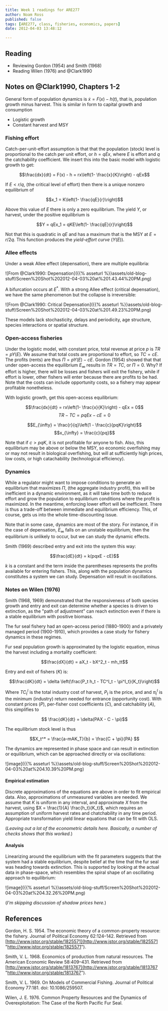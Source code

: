 ```yaml
---
title: Week 1 readings for ARE277
author: Noam Ross
published: false
tags: [ARE277, class, fisheries, economics, papers]
date: 2012-04-03 13:48:12

---
```



Reading
-------

-   Reviewing Gordon (1954) and Smith (1968)
-   Reading Wilen (1976) and @Clark1990

Notes on @Clark1990, Chapters 1-2
---------------------------------

General form of population dynamics is $\dot{x} = F(x) - h(t)$, that is,
population growth minus harvest. This is similar in form to capital
growth and consumption

-   Logistic growth
-   Constant harvest and MSY

### Fishing effort

Catch-per-unit-effort assumption is that that the population (stock)
level is proportional to the catch per unit effort, or $h = qEx$, where
$E$ is effort and $q$ the catchability coefficient. We insert this into
the basic model with logistic growth to get:

$$\frac{dx}{dt} = F(x) - h = rx\left(1- \frac{x}{K}\right) - qEx$$

If $E < r/q$, (the critical level of effort) then there is a unique
nonzero equilibrium of

$$x_1 = K\left(1- \frac{qE}{r}\right)$$

Above this value of $E$ there is only a zero equilibrium. The yield $Y$,
or harvest, under the positive equilibrium is

$$Y = qEx_1 = qKE\left(1- \frac{qE}{r}\right)$$

Not that this is quadratic in $qE$ and has a maximum that is the MSY at
$E = r/2q$. This function produces the *yield-effort curve* ($Y(E)$).

### Allee effects

Under a weak Allee effect (depensation), there are multiple equilibria:

![From @Clark1990:
Depensation]({{% asseturl %}}assets/old-blog-stuff/Screen%20Shot%202012-04-03%20at%201.43.44%20PM.png)

A bifurcation occurs at $E^*$. With a strong Allee effect (critical
depensation), we have the same phenomenon but the collapse is
irreversible:

![From @Clark1990: Critical
Depensation]({{% asseturl %}}assets/old-blog-stuff/Screen%20Shot%202012-04-03%20at%201.49.23%20PM.png)

These models lack stochasticity, delays and periodicity, age structure,
species interactions or spatial structure.

### Open-access fisheries

Under the logistic model, with constant price, total revenue at price
$p$ is $TR = pY(E)$. We assume that total costs are proportional to
effort, so $TC = cE$. The profits (rents) are thus $\Pi = pY(E) - cE$.
Gordon (1954) showed that that under open-access the equilibrium
$E_{\infty}$ results in $TR=TC$, or $\Pi=0$. Why? If effort is higher,
there will be losses and fishers will exit the fishery, while if effort
is lower, other fishers will enter because there are profits to be had.
Note that the costs can include opportunity costs, so a fishery may
appear profitable nonetheless.

With logistic growth, get this open-access equilibrium:

$$\frac{dx}{dt} = rx\left(1- \frac{x}{K}\right) - qEx = 0$$
$$ TR-TC = pqEx - cE = 0$$

$$E_{\infty} = \frac{r}{q}\left(1 - \frac{c}{pqK}\right)$$
$$x_{\infty} = \frac{c}{pq}$$

Note that if $c > pqK$, it is not profitable for anyone to fish. Also,
this equilibrium may be above or below the MSY, so economic overfishing
may or may not result in biological overfishing, but will at
sufficiently high prices, low costs, or high catachability
(technological efficiency).

### Dynamics

While a regulator might want to impose conditions to generate an
equilibrium that maximizes $\Pi$, (the aggregate industry profit), this
will be inefficient in a dynamic environment, as it will take time both
to reduce effort and grow the population to equilibrium conditions where
the profit is maximized. In the meantime, enforcing lower effort will be
inefficient. There is thus a trade-off between immediate and equilibrium
efficiency. This, of course, gets us into the whole time-discounting
issue.

Note that in some case, dynamics are most of the story. For instance, if
in the case of depensation, $E_{\infty}$ falls on an unstable
equilibrium, then the equilibrium is unlikely to occur, but we can study
the dynamic effects.

Smith (1969) described entry and exit into the system this way:

$$\frac{dE}{dt} = k(pqxE - cE)$$

$k$ is a constant and the term inside the parentheses represents the
profits available for entering fishers. This, along with the population
dynamics constitutes a system we can study. Depensation will result in
oscillations.

### Notes on Wilen (1976)

Smith (1968, 1969) demonstrated that the responsiveness of both species
growth and entry and exit can determine whether a species is driven to
extinction, as the "path of adjustment" can reach extinction even if
there is a stable equilibrium with positive biomass.

The fur seal fishery had an open-access period (1880-1900) and a
privately managed period (1900-1910), which provides a case study for
fishery dynamics in these regimes.

Fur seal population growth is approximated by the logistic equation,
minus the harvest including a mortality coefficient:

$$\frac{dX}{dt} = aX_t - bX^2_t - mh_tt$$

Entry and exit of fishers ($K$) is:

$$\frac{dK}{dt} = \delta \left(\frac{P_t h_t - TC^I_t - \pi^I_t}{K_t}\right)$$

Where $TC^I_t$ is the total industry cost of harvest, $P_t$ is the
price, and and $\pi^I_t$ is the minimum (industry) return needed for
entrance (opportunity cost). With constant prices ($P$), per-fisher cost
coefficients ($C$), and catchability ($A$), this simplifies to

$$ \frac{dK}{dt} = \delta(PAX - C - \pi)$$

The equilibrium stock level is thus

$$X_t^* = \frac{a-mAK_T}{b} = \frac{C + \pi}{PA} $$

The dynamics are represented in phase space and can result in extinction
or equilibrium, which can be approached directly or via oscillations:

![image]({{% asseturl %}}assets/old-blog-stuff/Screen%20Shot%202012-04-03%20at%204.10.39%20PM.png)

#### Empirical estimation

Discrete approximations of the equations are above in order to fit
empirical data. Also, approximations of unmeasured variables are needed.
We assume that $K$ is uniform in any interval, and approximate $X$ from
the harvest, using $X = \frac{1}{A} \frac{h_t}{K_t}$, which requires an
assumption of uniform harvest rates and chatchability in any time
period. Appropriate transformation yield linear equations that can be
fit with OLS.

(*Leaving out a lot of the econometric details here. Basically, a number
of checks shows that this worked.*)

#### Analysis

Linearizing around the equilibrium with the fit parameters suggests that
the system had a stable equilibrium, despite belief at the time that the
fur seal was heading towards extinction. This is supported by looking at
the actual data in phase-space, which resembles the spiral shape of an
oscillating approach to equilibrium:

![image]({{% asseturl %}}assets/old-blog-stuff/Screen%20Shot%202012-04-03%20at%204.32.26%20PM.png)

(*I'm skipping discussion of shadow prices here.*)

References
----------

Gordon, H. S. 1954. The economic theory of a common-property resource:
the fishery. Journal of Political Economy 62:124–142. Retrieved from
[http://www.jstor.org/stable/1825571](http://www.jstor.org/stable/1825571 "http://www.jstor.org/stable/1825571").

Smith, V. L. 1968. Economics of production from natural resources. The
American Economic Review 58:409–431. Retrieved from
[http://www.jstor.org/stable/1813767](http://www.jstor.org/stable/1813767 "http://www.jstor.org/stable/1813767").

Smith, V. L. 1969. On Models of Commercial Fishing. Journal of Political
Economy 77:181. doi: 10.1086/259507.

Wilen, J. E. 1976. Common Property Resources and the Dynamics of
Overexploitation: The Case of the North Pacific Fur Seal.
